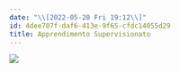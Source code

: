 ```yaml
---
date: "\\[2022-05-20 Fri 19:12\\]"
id: 4dee707f-daf6-413e-9f65-cfdc14055d29
title: Apprendimento Supervisionato
---
```


![](../static/ox-hugo/supervised-learning.png)
